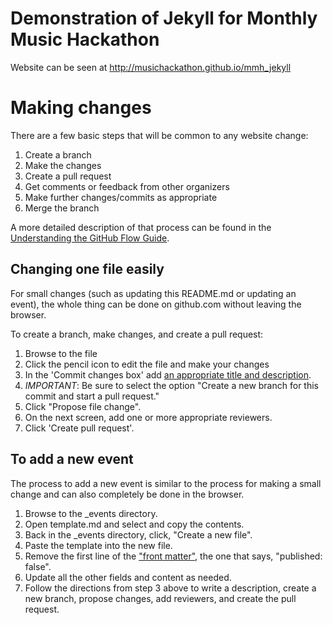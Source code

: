 # Demonstration of Jekyll for Monthly Music Hackathon

Website can be seen at http://musichackathon.github.io/mmh_jekyll

# Making changes

There are a few basic steps that will be common to any website change:

1. Create a branch
2. Make the changes
3. Create a pull request
4. Get comments or feedback from other organizers
5. Make further changes/commits as appropriate
5. Merge the branch

A more detailed description of that process can be found in the 
[Understanding the GitHub Flow Guide](https://guides.github.com/introduction/flow/).

## Changing one file easily

For small changes (such as updating this README.md or updating an event), 
the whole thing can be done on github.com without leaving the browser. 

To create a branch, make changes, and create a pull request:

1. Browse to the file
2. Click the pencil icon to edit the file and make your changes
3. In the 'Commit changes box' add 
[an appropriate title and description](https://github.com/blog/926-shiny-new-commit-styles).
4. *IMPORTANT*: Be sure to select the option "Create a new branch for this commit and start a pull
request."
5. Click "Propose file change".
6. On the next screen, add one or more appropriate reviewers.
7. Click 'Create pull request'.

## To add a new event

The process to add a new event is similar to the process for making a small change and can also
completely be done in the browser.

1. Browse to the _events directory.
2. Open template.md and select and copy the contents.
3. Back in the _events directory, click, "Create a new file".
4. Paste the template into the new file.
5. Remove the first line of the ["front matter"](https://jekyllrb.com/docs/frontmatter/), the one
that says, "published: false".
6. Update all the other fields and content as needed.
7. Follow the directions from step 3 above to write a description, create a new branch, 
propose changes, add reviewers, and create the pull request.
